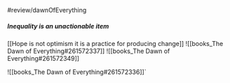 #review/dawnOfEverything
##### Inequality is an unactionable item

[[Hope is not optimism it is a practice for producing change]]
![[books_The Dawn of Everything#261572337]]
![[books_The Dawn of Everything#261572349]]

![[books_The Dawn of Everything#261572336]]`